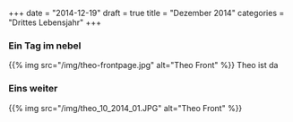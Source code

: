 +++
date = "2014-12-19"
draft = true
title = "Dezember 2014"
categories = "Drittes Lebensjahr"
+++
### Ein Tag im nebel
{{% img src="/img/theo-frontpage.jpg" alt="Theo Front" %}}
Theo ist da 

### Eins weiter
{{% img src="/img/theo_10_2014_01.JPG" alt="Theo Front" %}}
